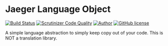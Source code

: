 # Jaeger Language Object

[![Build Status](https://travis-ci.org/jaeger-app/language.svg?branch=master)](https://travis-ci.org/jaeger-app/language)
[![Scrutinizer Code Quality](https://scrutinizer-ci.com/g/jaeger-app/language/badges/quality-score.png?b=master)](https://scrutinizer-ci.com/g/jaeger-app/language/?branch=master)
[![Author](http://img.shields.io/badge/author-@mithra62-blue.svg?style=flat-square)](https://twitter.com/mithra62)
[![GitHub license](https://img.shields.io/badge/license-MIT-blue.svg)](https://raw.githubusercontent.com/jaeger-app/bootstrap/master/LICENSE) 

A simple language abstraction to simply keep copy out of your code. This is NOT a translation library.